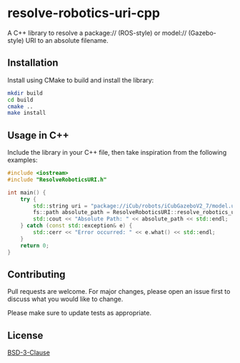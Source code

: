 # resolve-robotics-uri-cpp

A C++ library to resolve a package:// (ROS-style) or model:// (Gazebo-style) URI to an absolute filename.

## Installation

Install using CMake to build and install the library:

```bash
mkdir build
cd build
cmake ..
make install
```

## Usage in C++

Include the library in your C++ file, then take inspiration from the following examples:

```cpp
#include <iostream>
#include "ResolveRoboticsURI.h"

int main() {
    try {
        std::string uri = "package://iCub/robots/iCubGazeboV2_7/model.urdf";
        fs::path absolute_path = ResolveRoboticsURI::resolve_robotics_uri(uri);
        std::cout << "Absolute Path: " << absolute_path << std::endl;
    } catch (const std::exception& e) {
        std::cerr << "Error occurred: " << e.what() << std::endl;
    }
    return 0;
}
```

## Contributing

Pull requests are welcome. For major changes, please open an issue first
to discuss what you would like to change.

Please make sure to update tests as appropriate.

## License

[BSD-3-Clause](https://spdx.org/licenses/BSD-3-Clause.html)
